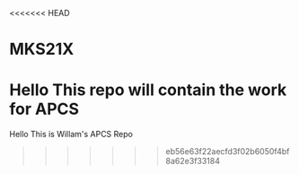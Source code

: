 <<<<<<< HEAD
# MKS21X
Hello
This repo will contain the work for APCS 
=======
Hello
This is Willam's APCS Repo
>>>>>>> eb56e63f22aecfd3f02b6050f4bf8a62e3f33184
